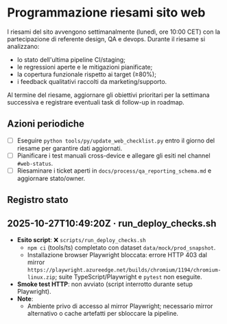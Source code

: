 # Programmazione riesami sito web

I riesami del sito avvengono settimanalmente (lunedì, ore 10:00 CET) con la
partecipazione di referente design, QA e devops. Durante il riesame si
analizzano:

- lo stato dell'ultima pipeline CI/staging;
- le regressioni aperte e le mitigazioni pianificate;
- la copertura funzionale rispetto ai target (≥80%);
- i feedback qualitativi raccolti da marketing/supporto.

Al termine del riesame, aggiornare gli obiettivi prioritari per la settimana
successiva e registrare eventuali task di follow-up in roadmap.

## Azioni periodiche

- [ ] Eseguire `python tools/py/update_web_checklist.py` entro il giorno del
      riesame per garantire dati aggiornati.
- [ ] Pianificare i test manuali cross-device e allegare gli esiti nel channel
      `#web-status`.
- [ ] Riesaminare i ticket aperti in `docs/process/qa_reporting_schema.md` e
      aggiornare stato/owner.

## Registro stato

<!-- web_log:start -->
## 2025-10-27T10:49:20Z · run_deploy_checks.sh
- **Esito script**: ❌ `scripts/run_deploy_checks.sh`
  - `npm ci` (tools/ts) completato con dataset `data/mock/prod_snapshot`.
  - Installazione browser Playwright bloccata: errore HTTP 403 dal mirror `https://playwright.azureedge.net/builds/chromium/1194/chromium-linux.zip`; suite TypeScript/Playwright e `pytest` non eseguite.
- **Smoke test HTTP**: non avviato (script interrotto durante setup Playwright).
- **Note**:
  - Ambiente privo di accesso al mirror Playwright; necessario mirror alternativo o cache artefatti per sbloccare la pipeline.
<!-- web_log:end -->
